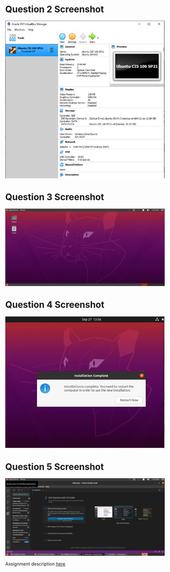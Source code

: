 # Question 2 Screenshot
![Question 2 answer](../images/Lab2.PNG)

# Question 3 Screenshot
![Question 3 answer](../images/Lab2-Q3.PNG)

# Question 4 Screenshot
![Question 4 answer](../images/Lab2-Q4.PNG)

# Question 5 Screenshot
![Question 5 answer](../images/Lab2-Q5.PNG)

Assignment description [here](https://raw.githubusercontent.com/ra559/cis106/main/labs/lab2.md)